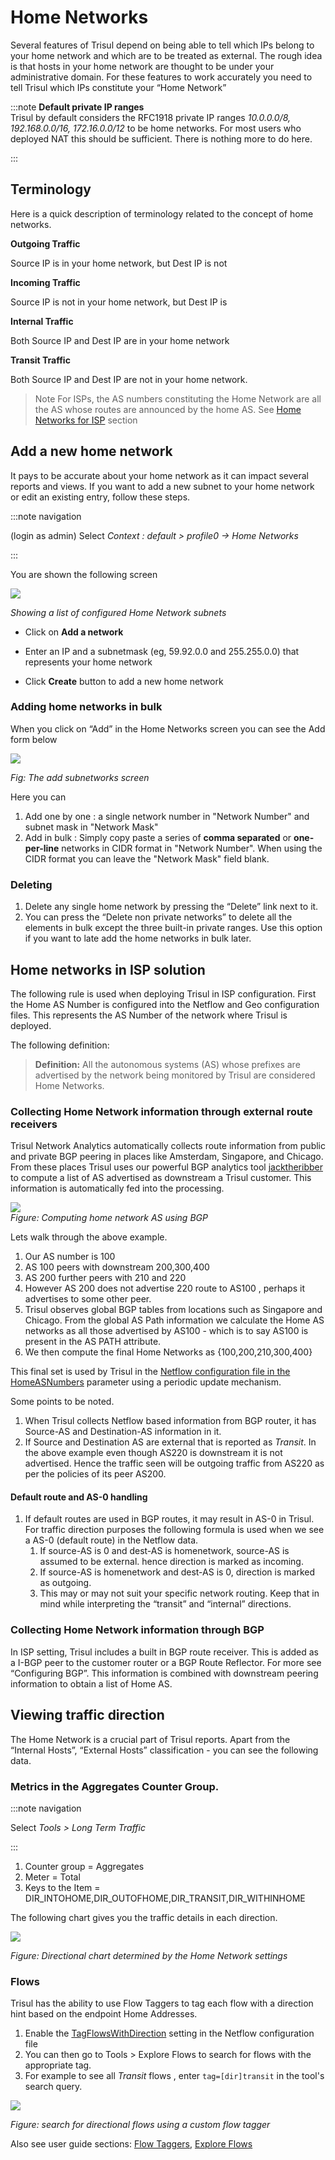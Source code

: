 # Home Networks

Several features of Trisul depend on being able to tell which IPs belong
to your home network and which are to be treated as external. The rough
idea is that hosts in your home network are thought to be under your
administrative domain. For these features to work accurately you need to
tell Trisul which IPs constitute your “Home Network”

:::note **Default private IP ranges**  
Trisul by default considers the RFC1918 private IP ranges *10.0.0.0/8,
192.168.0.0/16, 172.16.0.0/12* to be home networks. For most users who
deployed NAT this should be sufficient. There is nothing more to do
here.

:::

## Terminology

Here is a quick description of terminology related to the concept of
home networks.

**Outgoing Traffic** 

Source IP is in your home network, but Dest IP is not

**Incoming Traffic**  

Source IP is not in your home network, but Dest IP is

**Internal Traffic**  

Both Source IP and Dest IP are in your home network

**Transit Traffic**  

Both Source IP and Dest IP are not in your home network.

> Note For ISPs, the AS numbers constituting the Home Network are all the AS whose routes are announced by the home AS. See [Home Networks for ISP](#home_networks_in_isp_solution) section

## Add a new home network

It pays to be accurate about your home network as it can impact several
reports and views. If you want to add a new subnet to your home network
or edit an existing entry, follow these steps.

:::note navigation

(login as admin) Select *Context : default \> profile0 -\> Home
Networks*

:::

You are shown the following screen

![](images/homenetworks.png)

*Showing a list of configured Home Network subnets*

- Click on **Add a network**  

- Enter an IP and a subnetmask (eg, 59.92.0.0 and 255.255.0.0) that
  represents your home network  

- Click **Create** button to add a new home network

### Adding home networks in bulk

When you click on “Add” in the Home Networks screen you can see the Add
form below

![](images/create_homenetwork_form.png)

*Fig: The add subnetworks screen*

Here you can

1. Add one by one : a single network number in "Network Number" and subnet mask in "Network Mask"
2. Add in bulk : Simply copy paste a series of **comma separated** or
   **one-per-line** networks in CIDR format in "Network Number". When using the CIDR format you can leave the "Network Mask" field blank.

### Deleting

1. Delete any single home network by pressing the “Delete” link next to
   it.
2. You can press the “Delete non private networks” to delete all the
   elements in bulk except the three built-in private ranges. Use this
   option if you want to late add the home networks in bulk later.

## Home networks in ISP solution

The following rule is used when deploying Trisul in ISP configuration.
First the Home AS Number is configured into the Netflow and Geo
configuration files. This represents the AS Number of the network where
Trisul is deployed.

The following definition:

> **Definition:** All the autonomous systems (AS) whose prefixes are
> advertised by the network being monitored by Trisul are considered
> Home Networks.

### Collecting Home Network information through external route receivers

Trisul Network Analytics automatically collects route information from
public and private BGP peering in places like Amsterdam, Singapore, and
Chicago. From these places Trisul uses our powerful BGP analytics tool
[jacktheribber](https://github.com/trisulnsm/jacktheribber) to compute a list of AS advertised as downstream a Trisul customer. This information is automatically fed into the processing.

![](images/bgphn1.png)  
*Figure: Computing home network AS using BGP*

Lets walk through the above example.

1. Our AS number is 100
2. AS 100 peers with downstream 200,300,400
3. AS 200 further peers with 210 and 220
4. However AS 200 does not advertise 220 route to AS100 , perhaps it
   advertises to some other peer.
5. Trisul observes global BGP tables from locations such as Singapore
   and Chicago. From the global AS Path information we calculate the
   Home AS networks as all those advertised by AS100 - which is to say
   AS100 is present in the AS PATH attribute.
6. We then compute the final Home Networks as {100,200,210,300,400}

This final set is used by Trisul in the [Netflow configuration file in the HomeASNumbers](/docs/ref/netflow-config.html#homeasnumbers) parameter using a periodic update mechanism.

Some points to be noted.

1. When Trisul collects Netflow based information from BGP router,
   it has Source-AS and Destination-AS information in it.
2. If Source and Destination AS are external that is reported as
   *Transit*. In the above example even though AS220 is downstream it
   is not advertised. Hence the traffic seen will be outgoing traffic
   from AS220 as per the policies of its peer AS200.

#### Default route and AS-0 handling

1. If default routes are used in BGP routes, it may result in AS-0 in
   Trisul. For traffic direction purposes the following formula is used
   when we see a AS-0 (default route) in the Netflow data.
   1. If source-AS is 0 and dest-AS is homenetwork, source-AS is
      assumed to be external. hence direction is marked as incoming.
   2. If source-AS is homenetwork and dest-AS is 0, direction is
      marked as outgoing.
   3. This may or may not suit your specific network routing. Keep
      that in mind while interpreting the “transit” and “internal”
      directions.

### Collecting Home Network information through BGP

In ISP setting, Trisul includes a built in BGP route receiver. This is
added as a I-BGP peer to the customer router or a BGP Route Reflector.
For more see “Configuring BGP”. This information is combined with
downstream peering information to obtain a list of Home AS.

## Viewing traffic direction

The Home Network is a crucial part of Trisul reports. Apart from the
“Internal Hosts”, “External Hosts” classification - you can see the
following data.

### Metrics in the Aggregates Counter Group.

:::note navigation

Select *Tools \> Long Term Traffic*

:::

1. Counter group = Aggregates
2. Meter = Total
3. Keys to the Item = DIR_INTOHOME,DIR_OUTOFHOME,DIR_TRANSIT,DIR_WITHINHOME

The following chart gives you the traffic details in each direction.

![](images/longterm_traffic.png)

*Figure: Directional chart determined by the Home Network settings*

### Flows

Trisul has the ability to use Flow Taggers to tag each flow with a direction hint based on the endpoint Home Addresses.

1. Enable the [TagFlowsWithDirection](/docs/ref/netflow-config.html#tagflowswithdirection) setting in the Netflow configuration file
2. You can then go to Tools \> Explore Flows to search for flows with
   the appropriate tag.
3. For example to see all *Transit* flows , enter `tag=[dir]transit` in
   the tool's search query.

![](images/explore_flows.png)

*Figure: search for directional flows using a custom flow tagger*

Also see user guide sections: [Flow Taggers](/docs/ug/flow/tagger.html), [Explore Flows](/docs/ug/tools/explore_flows.html)
